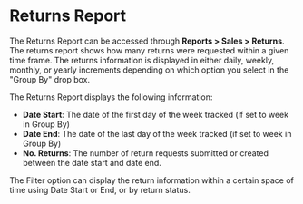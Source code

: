 Returns Report
==============

The Returns Report can be accessed through **Reports > Sales > Returns**. The returns report shows how many returns were requested within a given time frame. The returns information is displayed in either daily, weekly, monthly, or yearly increments depending on which option you select in the "Group By" drop box.

The Returns Report displays the following information:

- **Date Start**: The date of the first day of the week tracked (if set to week in Group By)
- **Date End**: The date of the last day of the week tracked (if set to week in Group By)
- **No. Returns**: The number of return requests submitted or created between the date start and date end.

The Filter option can display the return information within a certain space of time using Date Start or End, or by return status.